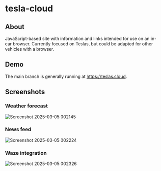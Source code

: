 # tesla-cloud

## About

JavaScript-based site with information and links intended for use on an in-car browser. Currently focused on Teslas, but could be adapted for other vehicles with a browser.

## Demo

The main branch is generally running at <https://teslas.cloud>.

## Screenshots

### Weather forecast
![Screenshot 2025-03-05 002145](https://github.com/user-attachments/assets/b72e9585-fad5-41ee-b955-06d146ebae27)

### News feed
![Screenshot 2025-03-05 002224](https://github.com/user-attachments/assets/569b3b99-4d42-4b6a-b86b-6cc739381e8d)

### Waze integration
![Screenshot 2025-03-05 002326](https://github.com/user-attachments/assets/56618b10-b545-474b-a918-c515212d76dc)
